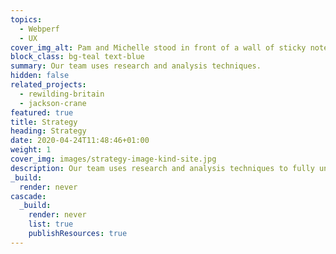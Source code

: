 ```yaml
---
topics:
  - Webperf
  - UX
cover_img_alt: Pam and Michelle stood in front of a wall of sticky notes
block_class: bg-teal text-blue
summary: Our team uses research and analysis techniques.
hidden: false
related_projects:
  - rewilding-britain
  - jackson-crane
featured: true
title: Strategy
heading: Strategy
date: 2020-04-24T11:48:46+01:00
weight: 1
cover_img: images/strategy-image-kind-site.jpg
description: Our team uses research and analysis techniques to fully understand what our clients are trying to achieve and why, before delivering high-level strategies and detailed plans of how to get there.
_build:
  render: never
cascade:
  _build:
    render: never
    list: true
    publishResources: true
---
```

